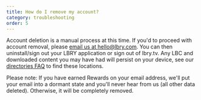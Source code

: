 ```yaml
---
title: How do I remove my account?
category: troubleshooting
order: 5
---
```


Account deletion is a manual process at this time. If you'd to proceed with account removal, please [email us at hello@lbry.com](mailto:hello@lbry.com). You can then uninstall/sign out your LBRY application or sign out of lbry.tv. Any LBC and downloaded content you may have had will persist on your device, see our [directories FAQ](https://lbry.com/faq/lbry-directories) to find these locations.

Please note: If you have earned Rewards on your email address, we'll put your email into a dormant state and you'll never hear from us (all other data deleted). Otherwise, it will be completely removed. 
